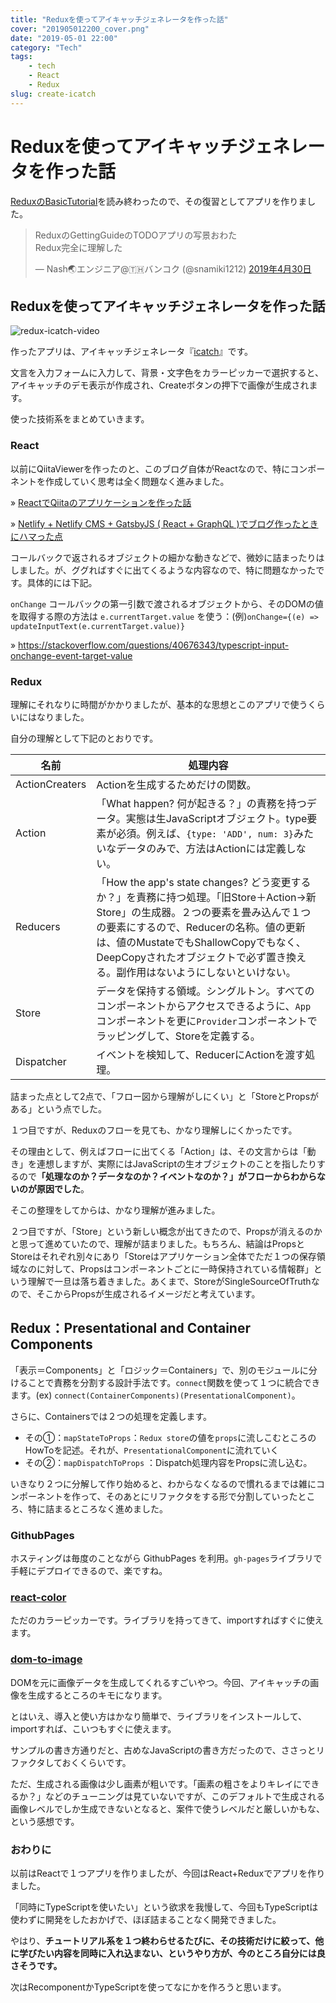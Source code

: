 ```yaml
---
title: "Reduxを使ってアイキャッチジェネレータを作った話"
cover: "201905012200_cover.png"
date: "2019-05-01 22:00"
category: "Tech"
tags:
    - tech
    - React
    - Redux
slug: create-icatch
---
```


# Reduxを使ってアイキャッチジェネレータを作った話

[ReduxのBasicTutorial](https://redux.js.org/basics/basic-tutorial)を読み終わったので、その復習としてアプリを作りました。

<blockquote class="twitter-tweet" data-lang="ja"><p lang="ja" dir="ltr">ReduxのGettingGuideのTODOアプリの写景おわた<br>Redux完全に理解した</p>&mdash; Nash🌏エンジニア@🇹🇭バンコク (@snamiki1212) <a href="https://twitter.com/snamiki1212/status/1123138809342726144?ref_src=twsrc%5Etfw">2019年4月30日</a></blockquote>
<script async src="https://platform.twitter.com/widgets.js" charset="utf-8"></script>



## Reduxを使ってアイキャッチジェネレータを作った話

![redux-icatch-video](201905012200_1.gif)

作ったアプリは、アイキャッチジェネレータ『[icatch](https://snamiki1212.github.io/icatch/)』です。

文言を入力フォームに入力して、背景・文字色をカラーピッカーで選択すると、アイキャッチのデモ表示が作成され、Createボタンの押下で画像が生成されます。

使った技術系をまとめていきます。

### React

以前にQiitaViewerを作ったのと、このブログ自体がReactなので、特にコンポーネントを作成していく思考は全く問題なく進みました。

» [ReactでQiitaのアプリケーションを作った話](./create-qiita-viewer-with-react)

» [Netlify + Netlify CMS + GatsbyJS ( React + GraphQL )でブログ作ったときにハマった点](./create-blog-with-netlify-netlifycms-gatsbyjs)

コールバックで返されるオブジェクトの細かな動きなどで、微妙に詰まったりはしました。が、ググればすぐに出てくるような内容なので、特に問題なかったです。具体的には下記。

`onChange` コールバックの第一引数で渡されるオブジェクトから、そのDOMの値を取得する際の方法は `e.currentTarget.value` を使う：(例)`onChange={(e) => updateInputText(e.currentTarget.value)}`

» https://stackoverflow.com/questions/40676343/typescript-input-onchange-event-target-value



### Redux

理解にそれなりに時間がかかりましたが、基本的な思想とこのアプリで使うくらいにはなりました。

自分の理解として下記のとおりです。

名前 | 処理内容
-- | ---
ActionCreaters|Actionを生成するためだけの関数。
Action|「What happen? 何が起きる？」の責務を持つデータ。実態は生JavaScriptオブジェクト。type要素が必須。例えば、`{type: 'ADD', num: 3}`みたいなデータのみで、方法はActionには定義しない。
Reducers|「How the app's state changes? どう変更するか？」を責務に持つ処理。「旧Store＋Action→新Store」の生成器。２つの要素を畳み込んで１つの要素にするので、Reducerの名称。値の更新は、値のMustateでもShallowCopyでもなく、DeepCopyされたオブジェクトで必ず置き換える。副作用はないようにしないといけない。
Store|データを保持する領域。シングルトン。すべてのコンポーネントからアクセスできるように、`App`コンポーネントを更に`Provider`コンポーネントでラッピングして、Storeを定義する。
Dispatcher|イベントを検知して、ReducerにActionを渡す処理。

詰まった点として2点で、「フロー図から理解がしにくい」と「StoreとPropsがある」という点でした。

１つ目ですが、Reduxのフローを見ても、かなり理解しにくかったです。

その理由として、例えばフローに出てくる「Action」は、その文言からは「動き」を連想しますが、実際にはJavaScriptの生オブジェクトのことを指したりするので<b>「処理なのか？データなのか？イベントなのか？」がフローからわからないのが原因でした</b>。

そこの整理をしてからは、かなり理解が進みました。

２つ目ですが、「Store」という新しい概念が出てきたので、Propsが消えるのかと思って進めていたので、理解が詰まりました。もちろん、結論はPropsとStoreはそれぞれ別々にあり「Storeはアプリケーション全体でただ１つの保存領域なのに対して、Propsはコンポーネントごとに一時保持されている情報群」という理解で一旦は落ち着きました。あくまで、StoreがSingleSourceOfTruthなので、そこからPropsが生成されるイメージだと考えています。

## Redux：Presentational and Container Components

「表示＝Components」と「ロジック＝Containers」で、別のモジュールに分けることで責務を分割する設計手法です。`connect`関数を使って１つに統合できます。(ex) `connect(ContainerComponents)(PresentationalComponent)`。

さらに、Containersでは２つの処理を定義します。

- その①：`mapStateToProps`：`Redux store`の値を`props`に流しこむところのHowToを記述。それが、`PresentationalComponent`に流れていく
- その②：`mapDispatchToProps` ：Dispatch処理内容をPropsに流し込む。

いきなり２つに分解して作り始めると、わからなくなるので慣れるまでは雑にコンポーネントを作って、そのあとにリファクタをする形で分割していったところ、特に詰まるところなく進めました。

### GithubPages

ホスティングは毎度のことながら GithubPages を利用。`gh-pages`ライブラリで手軽にデプロイできるので、楽ですね。


### [react-color]((http://casesandberg.github.io/react-color/))

ただのカラーピッカーです。ライブラリを持ってきて、importすればすぐに使えます。

### [dom-to-image](https://github.com/tsayen/dom-to-image)

DOMを元に画像データを生成してくれるすごいやつ。今回、アイキャッチの画像を生成するところのキモになります。

とはいえ、導入と使い方はかなり簡単で、ライブラリをインストールして、importすれば、こいつもすぐに使えます。

サンプルの書き方通りだと、古めなJavaScriptの書き方だったので、ささっとリファクタしておくくらいです。

ただ、生成される画像は少し画素が粗いです。「画素の粗さをよりキレイにできるか？」などのチューニングは見ていないですが、このデフォルトで生成される画像レベルでしか生成できないとなると、案件で使うレベルだと厳しいかもな、という感想です。


### おわりに

以前はReactで１つアプリを作りましたが、今回はReact+Reduxでアプリを作りました。

「同時にTypeScriptを使いたい」という欲求を我慢して、今回もTypeScriptは使わずに開発をしたおかげで、ほぼ詰まることなく開発できました。

やはり、<b>チュートリアル系を１つ終わらせるたびに、その技術だけに絞って、他に学びたい内容を同時に入れ込まない、というやり方が、今のところ自分には良さそうです。</b>

次はRecomponentかTypeScriptを使ってなにかを作ろうと思います。